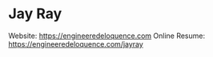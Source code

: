 # Jay Ray

Website: https://engineeredeloquence.com
Online Resume: https://engineeredeloquence.com/jayray

